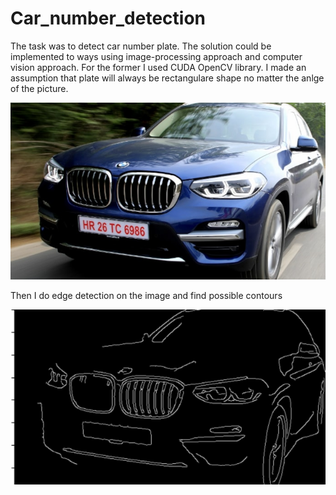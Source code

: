 # Car_number_detection
The task was to detect car number plate. The solution could be implemented to ways using image-processing approach and computer vision approach. For the former I used CUDA OpenCV library. I made an assumption that plate will always be rectangulare shape no matter the anlge of the picture. 

![alt text](https://github.com/NuneTadevosyan/Car_number_detection/blob/master/Imgs/car2.jpg?raw=true)

 Then I do edge detection on the image and find possible contours
 
 ![alt text](https://github.com/NuneTadevosyan/Car_number_detection/blob/master/Detected_imgs/edge_detection2.png?raw=true)
